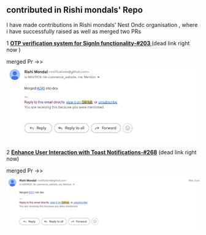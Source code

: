 ## contributed in Rishi mondals' Repo

I have made contributions in Rishi mondals' Nest Ondc organisation , where i have successfully raised as well as merged two PRs 

1 **[OTP verification system for SignIn functionality-#203 ](https://github.com/MAVRICK-1/e-commerce_website/pull/248)**   (dead link right now )

merged Pr ->> ![alt text](image.png)

2 **[Enhance User Interaction with Toast Notifications-#268](https://github.com/MAVRICK-1/e-commerce_website/pull/321)**  (dead link right now)

merged Pr ->> ![alt text](image-1.png)